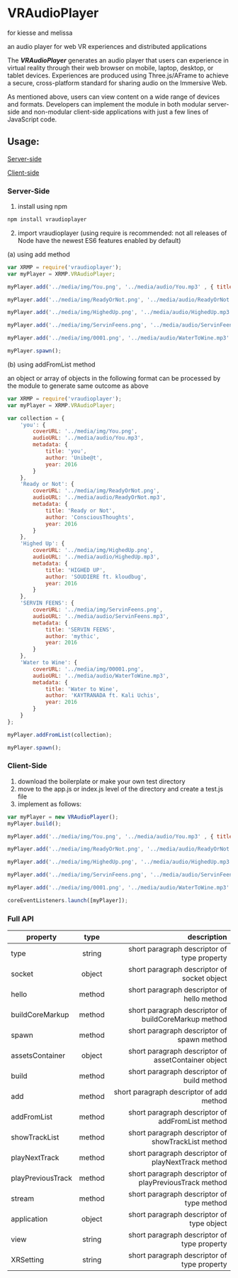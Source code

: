 # VRAudioPlayer

for kiesse and melissa

an audio player for web VR experiences and distributed applications

The **_VRAudioPlayer_** generates an audio player that users can experience in virtual reality through their web browser on mobile, laptop, desktop, or tablet devices. Experiences are produced using Three.js/AFrame to achieve a secure, cross-platform standard for sharing audio on the Immersive Web.

As mentioned above, users can view content on a wide range of devices and formats. Developers can implement the module in both modular server-side and non-modular client-side applications with just a few lines of JavaScript code.

## Usage:

[Server-side](#server-side)

[Client-side](#client-side)

### Server-Side
 1. install using npm
```javascript
npm install vraudioplayer
```
 2. import vraudioplayer (using require is recommended: not all releases of Node have the newest ES6 features enabled by default)

 (a) using add method
```javascript
var XRMP = require('vraudioplayer');
var myPlayer = XRMP.VRAudioPlayer;

myPlayer.add('../media/img/You.png', '../media/audio/You.mp3' , { title: 'you', author: 'Unibe@t', year: 2016});

myPlayer.add('../media/img/ReadyOrNot.png', '../media/audio/ReadyOrNot.mp3' , { title: 'Ready or Not', author: 'ConsciousThoughts', year: 2016});

myPlayer.add('../media/img/HighedUp.png', '../media/audio/HighedUp.mp3' , { title: 'HIGHED UP', author: 'SOUDIERE ft. kloudbug', year: 2016});

myPlayer.add('../media/img/ServinFeens.png', '../media/audio/ServinFeens.mp3', { title: 'SERVIN FEENS', author: 'mythic', year: 2016});

myPlayer.add('../media/img/0001.png', '../media/audio/WaterToWine.mp3' , { title: 'Water to Wine', author: 'KAYTRANADA ft. Kali Uchis', year: 2016});

myPlayer.spawn();
```
 (b) using addFromList method


an object or array of objects in the following format can be processed by the module to generate same outcome as above

```javascript
var XRMP = require('vraudioplayer');
var myPlayer = XRMP.VRAudioPlayer;

var collection = {
    'you': {
        coverURL: '../media/img/You.png',
        audioURL: '../media/audio/You.mp3',
        metadata: {
            title: 'you',
            author: 'Unibe@t',
            year: 2016
        }
    },
    'Ready or Not': {
        coverURL: '../media/img/ReadyOrNot.png',
        audioURL: '../media/audio/ReadyOrNot.mp3',
        metadata: {
            title: 'Ready or Not',
            author: 'ConsciousThoughts',
            year: 2016
        }
    },
    'Highed Up': {
        coverURL: '../media/img/HighedUp.png',
        audioURL: '../media/audio/HighedUp.mp3',
        metadata: {
            title: 'HIGHED UP',
            author: 'SOUDIERE ft. kloudbug',
            year: 2016
        }
    },
    'SERVIN FEENS': {
        coverURL: '../media/img/ServinFeens.png',
        audioURL: '../media/audio/ServinFeens.mp3',
        metadata: {
            title: 'SERVIN FEENS',
            author: 'mythic',
            year: 2016
        }
    },
    'Water to Wine': {
        coverURL: '../media/img/00001.png',
        audioURL: '../media/audio/WaterToWine.mp3',
        metadata: {
            title: 'Water to Wine',
            author: 'KAYTRANADA ft. Kali Uchis',
            year: 2016
        }
    }
};

myPlayer.addFromList(collection);

myPlayer.spawn();
```

### Client-Side

1. download the boilerplate or make your own test directory
2. move to the app.js or index.js level of the directory and create a test.js file
3. implement as follows:

```javascript
var myPlayer = new VRAudioPlayer();
myPlayer.build();

myPlayer.add('../media/img/You.png', '../media/audio/You.mp3' , { title: 'you', author: 'Unibe@t', year: 2016});

myPlayer.add('../media/img/ReadyOrNot.png', '../media/audio/ReadyOrNot.mp3' , { title: 'Ready or Not', author: 'ConsciousThoughts', year: 2016});

myPlayer.add('../media/img/HighedUp.png', '../media/audio/HighedUp.mp3' , { title: 'HIGHED UP', author: 'SOUDIERE ft. kloudbug', year: 2016});

myPlayer.add('../media/img/ServinFeens.png', '../media/audio/ServinFeens.mp3', { title: 'SERVIN FEENS', author: 'mythic', year: 2016});

myPlayer.add('../media/img/0001.png', '../media/audio/WaterToWine.mp3' , { title: 'Water to Wine', author: 'KAYTRANADA ft. Kali Uchis', year: 2016});

coreEventListeners.launch([myPlayer]);
```

### Full API


| property       | type   | description |
| ------------- |:-------------:| -----:|
| type          | string       | short paragraph descriptor of type property |
| socket        | object        |  short paragraph descriptor of socket object |
| hello         | method        | short paragraph descriptor of hello method|
| buildCoreMarkup | method        | short paragraph descriptor of buildCoreMarkup method|
| spawn         | method        | short paragraph descriptor of spawn method|
| assetsContainer | object        | short paragraph descriptor of assetContainer object |
| build         | method        | short paragraph descriptor of build method |
| add           | method        | short paragraph descriptor of add method |
| addFromList   | method        | short paragraph descriptor of addFromList method |
| showTrackList | method        | short paragraph descriptor of showTrackList method |
| playNextTrack | method        | short paragraph descriptor of playNextTrack method |
| playPreviousTrack | method  |  short paragraph descriptor of playPreviousTrack method |
| stream        | method        | short paragraph descriptor of type method |
| application   | object        | short paragraph descriptor of type object |
| view          | string        | short paragraph descriptor of type property |
| XRSetting     | string        | short paragraph descriptor of type property |
    
